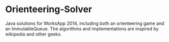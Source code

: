 Orienteering-Solver
===================

Java solutions for WorksApp 2014, including both an orienteering game and an ImmutableQueue. The algorithms and implementations are inspired by wikipedia and other geeks.

